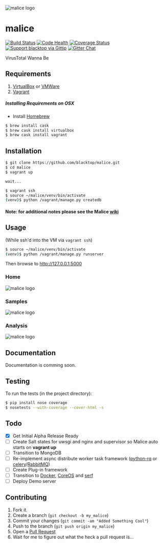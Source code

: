 ![malice logo][malice-logo]

malice
======
[![Build Status][travis-badge]](https://travis-ci.org/blacktop/malice)
[![Code Health][health-badge]](https://landscape.io/github/blacktop/malice/mongo)
[![Coverage Status][cov-badge]](https://coveralls.io/r/blacktop/malice)
[![Support blacktop via Gittip][gittip-badge]](https://www.gittip.com/blacktop/)
[![Gitter Chat][gitter-badge]](https://gitter.im/blacktop/malice)

VirusTotal Wanna Be

Requirements
------------
1. [VirtualBox](https://www.virtualbox.org/wiki/Downloads) or [VMWare](https://www.vmware.com/products/fusion/)
2. [Vagrant](http://www.vagrantup.com/downloads.html)

##### Installing Requirements on OSX
 - Install [Homebrew](http://brew.sh)
```bash
$ brew install cask
$ brew cask install virtualbox
$ brew cask install vagrant
```

Installation
------------
```bash
$ git clone https://github.com/blacktop/malice.git
$ cd malice
$ vagrant up

wait...

$ vagrant ssh
$ source ~/malice/venv/bin/activate
(venv)$ python /vagrant/manage.py createdb
```
#### Note: for additional notes please see the Malice [wiki](https://github.com/blacktop/malice/wiki)
Usage
-----
(While ssh'd into the VM via ```vagrant ssh```)
```bash
$ source ~/malice/venv/bin/activate
(venv)$ python /vagrant/manage.py runserver
```

Then browse to http://127.0.0.1:5000

### Home
![malice logo][index]
### Samples
![malice logo][samples]
### Analysis
![malice logo][analysis]

Documentation
-------------
Documentation is comming soon.

Testing
-------
To run the tests (in the project directory):
```bash
$ pip install nose coverage
$ nosetests --with-coverage --cover-html -s
```

Todo
----
- [x] Get Initial Alpha Release Ready
- [ ] Create Salt states for uwsgi and nginx and supervisor so Malice auto starts on **vagrant up**
- [ ] Transition to MongoDB
- [ ] Re-implement async distribute worker task framework ([python-rq](http://python-rq.org) or [celery](http://www.celeryproject.org)/[RabbitMQ](http://www.rabbitmq.com))
- [ ] Create Plug-in framework
- [ ] Transition to [Docker](), [CoreOS]() and [serf]()
- [ ] Deploy Demo server

Contributing
------------
1. Fork it.
2. Create a branch (`git checkout -b my_malice`)
3. Commit your changes (`git commit -am "Added Something Cool"`)
4. Push to the branch (`git push origin my_malice`)
5. Open a [Pull Request](https://github.com/blacktop/malice/pulls)
6. Wait for me to figure out what the heck a pull request is...

<!-- Links -->
[malice-logo]: https://raw.githubusercontent.com/black-top/malice/master/app/static/img/logo/malice_logo.png
[travis-badge]: https://travis-ci.org/blacktop/malice.svg?branch=mongo
[health-badge]: https://landscape.io/github/blacktop/malice/mongo/landscape.png
[cov-badge]: https://coveralls.io/repos/blacktop/malice/badge.png
[gittip-badge]: http://img.shields.io/gittip/blacktop.svg
[gitter-badge]: https://badges.gitter.im/blacktop/malice.png
[index]: https://raw.githubusercontent.com/blacktop/malice/master/docs/images/index.png
[samples]: https://raw.githubusercontent.com/blacktop/malice/master/docs/images/samples.png
[analysis]: https://raw.githubusercontent.com/blacktop/malice/master/docs/images/analysis.png